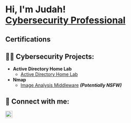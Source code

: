 <h1>Hi, I'm Judah! <br/> <a href="https://www.linkedin.com/in/judahmoskowitz/">Cybersecurity Professional</a>

  <h2> Certifications </h2>
  
  
  <h2>👨‍💻 Cybersecurity Projects:</h2>

- <b>Active Directory Home Lab </b>
  - [Active Directory Home Lab](https://github.com/joshmadakor1/Algorithms-Practice)
- <b>Nmap </b>
  - [Image Analysis Middleware](https://github.com/joshmadakor1/4chan-Image-Analysis-Middleware-C964) <b><i>(Potentially NSFW)</b></i>



<h2> 🤳 Connect with me:</h2>

[<img align="left" alt="JoshMadakor | LinkedIn" width="22px" src="https://cdn.jsdelivr.net/npm/simple-icons@v3/icons/linkedin.svg" />][linkedin]

[linkedin]: https://www.linkedin.com/in/judahmoskowitz

